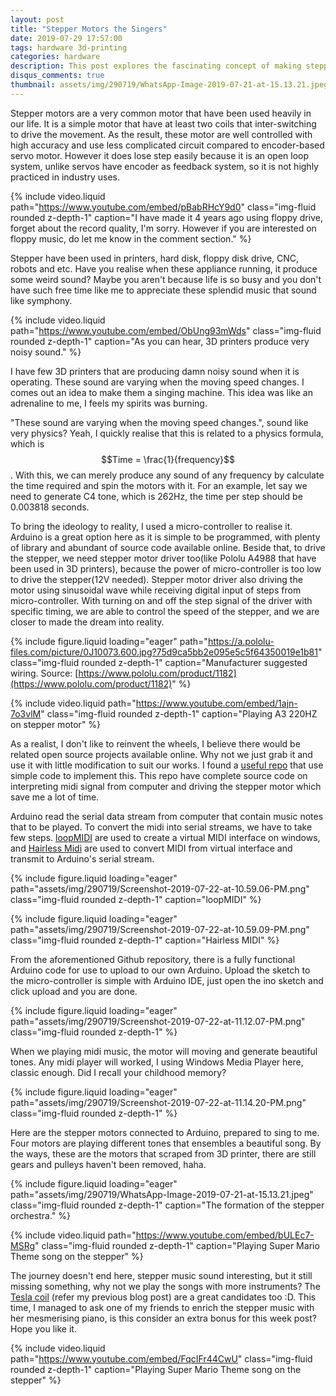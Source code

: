 ```yaml
---
layout: post
title: "Stepper Motors the Singers"
date: 2019-07-29 17:57:00
tags: hardware 3d-printing
categories: hardware
description: This post explores the fascinating concept of making stepper motors “sing” by controlling their movement to generate musical tones. It covers the physics behind the technique, the hardware setup using an Arduino and stepper motor drivers, and how MIDI signals are used to create music with repurposed 3D printer motors.
disqus_comments: true
thumbnail: assets/img/290719/WhatsApp-Image-2019-07-21-at-15.13.21.jpeg
---
```


Stepper motors are a very common motor that have been used heavily in our life. It is a simple motor that have at least two coils that inter-switching to drive the movement. As the result, these motor are well controlled with high accuracy and use less complicated circuit compared to encoder-based servo motor. However it does lose step easily because it is an open loop system, unlike servos have encoder as feedback system, so it is not highly practiced in industry uses.

{% include video.liquid path="https://www.youtube.com/embed/pBabRHcY9d0" class="img-fluid rounded z-depth-1" caption="I have made it 4 years ago using floppy drive, forget about the record quality, I'm sorry. However if you are interested on floppy music, do let me know in the comment section." %}

Stepper have been used in printers, hard disk, floppy disk drive, CNC, robots and etc. Have you realise when these appliance running, it produce some weird sound? Maybe you aren't because life is so busy and you don't have such free time like me to appreciate these splendid music that sound like symphony.

{% include video.liquid path="https://www.youtube.com/embed/ObUng93mWds" class="img-fluid rounded z-depth-1" caption="As you can hear, 3D printers produce very noisy sound." %}

I have few 3D printers that are producing damn noisy sound when it is operating. These sound are varying when the moving speed changes. I comes out an idea to make them a singing machine. This idea was like an adrenaline to me, I feels my spirits was burning.

"These sound are varying when the moving speed changes.", sound like very physics? Yeah, I quickly realise that this is related to a physics formula, which is $$Time = \frac{1}{frequency}$$ . With this, we can merely produce any sound of any frequency by calculate the time required and spin the motors with it. For an example, let say we need to generate C4 tone, which is 262Hz, the time per step should be 0.003818 seconds.

To bring the ideology to reality, I used a micro-controller to realise it. Arduino is a great option here as it is simple to be programmed, with plenty of library and abundant of source code available online. Beside that, to drive the stepper, we need stepper motor driver too(like Pololu A4988 that have been used in 3D printers), because the power of micro-controller is too low to drive the stepper(12V needed). Stepper motor driver also driving the motor using sinusoidal wave while receiving digital input of steps from micro-controller. With turning on and off the step signal of the driver with specific timing, we are able to control the speed of the stepper, and we are closer to made the dream into reality.

{% include figure.liquid loading="eager" path="https://a.pololu-files.com/picture/0J10073.600.jpg?75d9ca5bb2e095e5c5f64350019e1b81" class="img-fluid rounded z-depth-1" caption="Manufacturer suggested wiring. Source: [https://www.pololu.com/product/1182](https://www.pololu.com/product/1182)" %}

{% include video.liquid path="https://www.youtube.com/embed/1ajn-7o3vlM" class="img-fluid rounded z-depth-1" caption="Playing A3 220HZ on stepper motor" %}

As a realist, I don't like to reinvent the wheels, I believe there would be related open source projects available online. Why not we just grab it and use it with little modification to suit our works. I found a [useful repo](https://github.com/jzkmath/Arduino-MIDI-Stepper-Motor-Instrument) that use simple code to implement this. This repo have complete source code on interpreting midi signal from computer and driving the stepper motor which save me a lot of time.

Arduino read the serial data stream from computer that contain music notes that to be played. To convert the midi into serial streams, we have to take few steps. [loopMIDI](https://www.tobias-erichsen.de/software/loopmidi.html) are used to create a virtual MIDI interface on windows, and [Hairless Midi](http://projectgus.github.io/hairless-midiserial/) are used to convert MIDI from virtual interface and transmit to Arduino's serial stream.

{% include figure.liquid loading="eager" path="assets/img/290719/Screenshot-2019-07-22-at-10.59.06-PM.png" class="img-fluid rounded z-depth-1" caption="loopMIDI" %}

{% include figure.liquid loading="eager" path="assets/img/290719/Screenshot-2019-07-22-at-10.59.09-PM.png" class="img-fluid rounded z-depth-1" caption="Hairless MIDI" %}

From the aforementioned Github repository, there is a fully functional Arduino code for use to upload to our own Arduino. Upload the sketch to the micro-controller is simple with Arduino IDE, just open the ino sketch and click upload and you are done.

{% include figure.liquid loading="eager" path="assets/img/290719/Screenshot-2019-07-22-at-11.12.07-PM.png" class="img-fluid rounded z-depth-1" %}

When we playing midi music, the motor will moving and generate beautiful tones. Any midi player will worked, I using Windows Media Player here, classic enough. Did I recall your childhood memory?

{% include figure.liquid loading="eager" path="assets/img/290719/Screenshot-2019-07-22-at-11.14.20-PM.png" class="img-fluid rounded z-depth-1" %}

Here are the stepper motors connected to Arduino, prepared to sing to me. Four motors are playing different tones that ensembles a beautiful song. By the ways, these are the motors that scraped from 3D printer, there are still gears and pulleys haven't been removed, haha.

{% include figure.liquid loading="eager" path="assets/img/290719/WhatsApp-Image-2019-07-21-at-15.13.21.jpeg" class="img-fluid rounded z-depth-1" caption="The formation of the stepper orchestra." %}

{% include video.liquid path="https://www.youtube.com/embed/bULEc7-MSRg" class="img-fluid rounded z-depth-1" caption="Playing Super Mario Theme song on the stepper" %}

The journey doesn't end here, stepper music sound interesting, but it still missing something, why not we play the songs with more instruments? The [Tesla coil](http://jiuntian.com/blog/2019/tesla-coil/) (refer my previous blog post) are a great candidates too :D. This time, I managed to ask one of my friends to enrich the stepper music with her mesmerising piano, is this consider an extra bonus for this week post? Hope you like it.

{% include video.liquid path="https://www.youtube.com/embed/FqcIFr44CwU" class="img-fluid rounded z-depth-1" caption="Playing Super Mario Theme song on the stepper" %}
